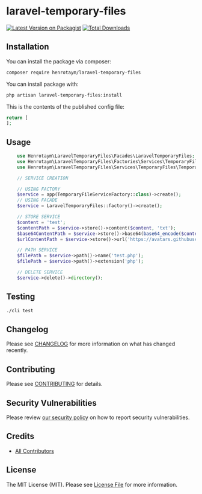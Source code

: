 # laravel-temporary-files

[![Latest Version on Packagist](https://img.shields.io/packagist/v/henrotaym/laravel-temporary-files.svg?style=flat-square)](https://packagist.org/packages/henrotaym/laravel-temporary-files)
[![Total Downloads](https://img.shields.io/packagist/dt/henrotaym/laravel-temporary-files.svg?style=flat-square)](https://packagist.org/packages/henrotaym/laravel-temporary-files)

## Installation

You can install the package via composer:

```bash
composer require henrotaym/laravel-temporary-files
```

You can install package with:

```bash
php artisan laravel-temporary-files:install
```

<!-- You can publish and run the migrations with:

```bash
php artisan vendor:publish --tag="laravel-temporary-files-migrations"
php artisan migrate
```

You can publish the config file with:

```bash
php artisan vendor:publish --tag="laravel-temporary-files-config"
``` -->

This is the contents of the published config file:

```php
return [
];
```

<!-- Optionally, you can publish the views using

```bash
php artisan vendor:publish --tag="laravel-temporary-files-views"
``` -->

## Usage

```php
    use Henrotaym\LaravelTemporaryFiles\Facades\LaravelTemporaryFiles;
    use Henrotaym\LaravelTemporaryFiles\Factories\Services\TemporaryFiles\TemporaryFileServiceFactory;
    use Henrotaym\LaravelTemporaryFiles\Services\TemporaryFiles\TemporaryFileService;

    // SERVICE CREATION

    // USING FACTORY
    $service = app(TemporaryFileServiceFactory::class)->create();
    // USING FACADE
    $service = LaravelTemporaryFiles::factory()->create();

    // STORE SERVICE
    $content = 'test';
    $contentPath = $service->store()->content($content, 'txt');
    $base64ContentPath = $service->store()->base64(base64_encode($content), 'txt');
    $urlContentPath = $service->store()->url('https://avatars.githubusercontent.com/u/24230736?v=4');

    // PATH SERVICE
    $filePath = $service->path()->name('test.php');
    $filePath = $service->path()->extension('php');

    // DELETE SERVICE
    $service->delete()->directory();
```

## Testing

```bash
./cli test
```

## Changelog

Please see [CHANGELOG](CHANGELOG.md) for more information on what has changed recently.

## Contributing

Please see [CONTRIBUTING](CONTRIBUTING.md) for details.

## Security Vulnerabilities

Please review [our security policy](../../security/policy) on how to report security vulnerabilities.

## Credits

- [All Contributors](../../contributors)

## License

The MIT License (MIT). Please see [License File](LICENSE.md) for more information.
